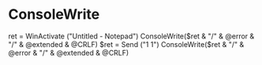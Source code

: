 # ConsoleWrite
ret = WinActivate ("Untitled - Notepad") ConsoleWrite($ret &amp; "/" &amp; @error &amp; "/" &amp; @extended &amp; @CRLF) $ret = Send ("1 1") ConsoleWrite($ret &amp; "/" &amp; @error &amp; "/" &amp; @extended &amp; @CRLF)
